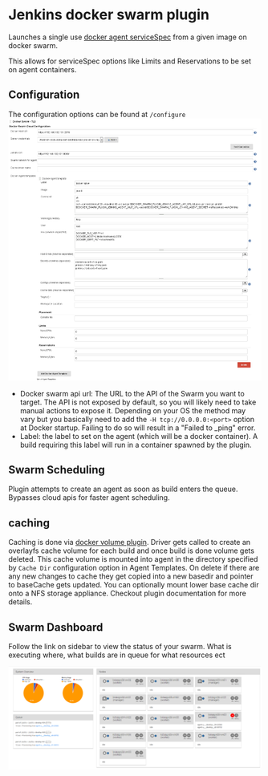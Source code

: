# Jenkins docker swarm plugin

Launches a single use [docker agent serviceSpec](https://docs.docker.com/engine/swarm/how-swarm-mode-works/services/) from a given image on docker swarm.

This allows for serviceSpec options like Limits and Reservations to be set on agent containers.

## Configuration
The configuration options can be found at `/configure`
![configuration](https://raw.githubusercontent.com/jenkinsci/docker-swarm-plugin/master/docs/images/configuration.png "Configuration")

- Docker swarm api url: The URL to the API of the Swarm you want to target. The API is not exposed by default, so you will likely need to take manual actions to expose it. Depending on your OS the method may vary but you basically need to add the `-H tcp://0.0.0.0:<port>` option at Docker startup. Failing to do so will result in a "Failed to _ping" error.
- Label: the label to set on the agent (which will be a docker container). A build requiring this label will run in a container spawned by the plugin.

## Swarm Scheduling

Plugin attempts to create an agent as soon as build enters the queue. Bypasses cloud apis for faster agent scheduling.

## caching
 Caching is done via [docker volume plugin](https://github.com/suryagaddipati/docker-cache-volume-plugin).
 Driver gets called to create an overlayfs cache volume  for each build and once build is done volume gets deleted. This cache volume is mounted into agent in the directory specified by `Cache Dir` configuration option in Agent Templates.  On delete if there are any new changes to cache they get copied into a new basedir and pointer to baseCache gets updated. You can optionally mount lower base cache dir onto a NFS storage appliance.  Checkout plugin documentation for more details.

## Swarm Dashboard

Follow the link on sidebar to view the status of your swarm. What is executing where, what builds are in queue for what resources ect

![dashboard](https://raw.githubusercontent.com/jenkinsci/docker-swarm-plugin/master/docs/images/dashboard.png "Dashboard")
